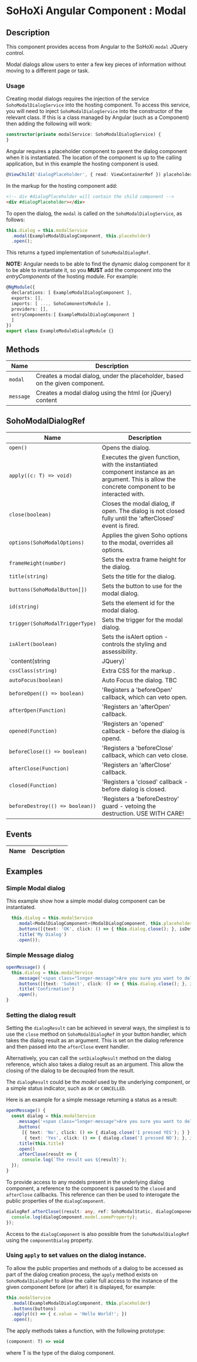 # SoHoXi Angular Component : Modal

## Description

This component provides access from Angular to the SoHoXi `modal` JQuery control.

Modal dialogs allow users to enter a few key pieces of information without moving to a different page or task. 

### Usage

Creating modal dialogs requires the injection of the service `SohoModalDialogService` into the hosting component. 
To access this service, you will need to inject `SohoModalDialogService` into the constructor of the relevant class. 
If this is a class managed by Angular (such as a Component) then adding the following will work:

```typescript
constructor(private modalService: SohoModalDialogService) {
}
```
   
Angular requires a placeholder component to parent the 
dialog component when it is instantiated.  The location of the component 
is up to the calling application, but in this example the hosting component
is used.

```typescript
@ViewChild('dialogPlaceholder', { read: ViewContainerRef }) placeholder: ViewContainerRef;
```

In the markup for the hosting component add:

```html
<!-- div #dialogPlaceholder will contain the child component -->
<div #dialogPlaceholder></div>
```

To open the dialog, the `modal` is called on the `SohoModalDialogService`, as follows:

```typescript
this.dialog = this.modalService
  .modal(ExampleModalDialogComponent, this.placeholder)
  .open();
```

This returns a typed implementation of `SohoModalDialogRef`.

**NOTE:**  Angular needs to be able to find the dynamic dialog component for it to be able to
instantiate it, so you **MUST** add the component into the *entryComponents* of the hosting 
module. For example:

```typescript
@NgModule({
  declarations: [ ExampleModalDialogComponent ],
  exports: [],
  imports: [ ..., SohoComonentsModule ],
  providers: [],
  entryComponents:[ ExampleModalDialogComponent ]
  ]
})
export class ExampleModuleDialogModule {}
```

## Methods

| Name | Description |
| --- | --- |
| `modal` | Creates a modal dialog, under the placeholder, based on the given component. |
| `message` | Creates a modal dialog using the html (or jQuery) content |

## SohoModalDialogRef

| Name | Description |
| --- | --- |
| `open()` | Opens the dialog. |
| `apply((c: T) => void)` | Executes the given function, with the instantiated component instance as an argument.  This is allow the concrete component to be interacted with. |
| `close(boolean)` | Closes the modal dialog, if open.  The dialog is not closed fully until the 'afterClosed' event is fired. |
| `options(SohoModalOptions)` | Applies the given Soho options to the modal, overrides all options. |
| `frameHeight(number)` | Sets the extra frame height for the dialog. |
| `title(string)` | Sets the title for the dialog. |
| `buttons(SohoModalButton[])` | Sets the button to use for the modal dialog. |
| `id(string)` | Sets the element id for the modal dialog. | 
| `trigger(SohoModalTriggerType)` | Sets the trigger for the modal dialog. |
| `isAlert(boolean)` | Sets the isAlert option - controls the styling and assessibility. |
| `content(string | JQuery)` | Defines the content of the dialog, if not using an Angular component. |
| `cssClass(string)` | Extra CSS for the markup . |
| `autoFocus(boolean)` | Auto Focus the dialog. TBC |
| `beforeOpen(() => boolean)` | 'Registers a 'beforeOpen' callback, which can veto open. |
| `afterOpen(Function)` | 'Registers an 'afterOpen' callback. |
| `opened(Function)` | 'Registers an 'opened' callback - before the dialog is opend. |
| `beforeClose(() => boolean)` | 'Registers a 'beforeClose' callback, which can veto close. |
| `afterClose(Function)` | 'Registers an 'afterClose' callback. |
| `closed(Function)` | 'Registers a 'closed' callback - before dialog is closed. |
| `beforeDestroy(() => boolean))` | 'Registers a 'beforeDestroy' guard - vetoing the destruction. USE WITH CARE! |

## Events

| Name | Description |
| --- | --- |

## Examples

### Simple Modal dialog

This example show how a simple modal dialog component can be instantiated.

```typescript
  this.dialog = this.modalService
    .modal<ModalDialogComponent>(ModalDialogComponent, this.placeholder)
    .buttons([{text: 'OK', click: () => { this.dialog.close(); }, isDefault: true}])
    .title('My Dialog')
    .open());
```

### Simple Message dialog

```typescript
openMessage() {
  this.dialog = this.modalService
    .message('<span class="longer-message">Are you sure you want to delete this page?</span>')
    .buttons([{text: 'Submit', click: () => { this.dialog.close(); }, isDefault: true}])
    .title('Confirmation')
    .open();
}
```

### Setting the dialog result

Setting the `dialogResult` can be achieved in several ways, the simpliest is to 
use the `close` method on `SohoModalDialogRef` in your button handler, which takes the 
dialog result as an argument.  This is set on the dialog reference and then passed into
the `afterClose` event handler.

Alternatively, you can call the `setDialogResult` method on the dialog reference, which
also takes a dialog result as an argument.  This allow the closing of the dialog to be
decoupled from the result.

The `dialogResult` could be the _model_ used by the underlying component, or a simple status 
indicator, such as `OK` or `CANCELLED`.  

Here is an example for a simple message returning a status as a result: 

```typescript
openMessage() {
  const dialog = this.modalService
    .message('<span class="longer-message">Are you sure you want to delete this page?</span>')
    .buttons(
      [{ text: 'No', click: () => { dialog.close('I pressed YES'); } },
       { text: 'Yes', click: () => { dialog.close('I pressed NO'); }, isDefault: true }])
    .title(this.title)
    .open()
    .afterClose(result => {
      console.log(`The result was ${result}`);
  });
}
```

To provide access to any models present in the underlying dialog component, a reference to the component is passed to the `closed` and `afterClose` callbacks.  This reference can then be used to interogate the public properties of the `dialogComponent`.  

```typescript
dialogRef.afterClose((result: any, ref: SohoModalStatic, dialogComponent: ExampleModalDialogComponent) => {
  console.log(dialogComponent.model.someProperty);
});
```

Access to the `dialogComponent` is also possible from the `SohoModalDialogRef` using the `componentDialog` property.  


### Using `apply` to set values on the dialog instance.

To allow the public properties and methods of a dialog to be accessed as
part of the dialog creation process, the `apply` method exists on `SohoModalDialogRef`
to allow the caller full access to the instance of the given component before 
(or after) it is displayed, for example:

```typescript
this.modalService
  .modal(ExampleModalDialogComponent, this.placeholder)
  .buttons(buttons)
  .apply((c) => { c.value = 'Hello World!'; })
  .open();
  ```

The apply methods takes a function, with the following prototype:

```typescript
(component: T) => void
```

where T is the type of the dialog component.







